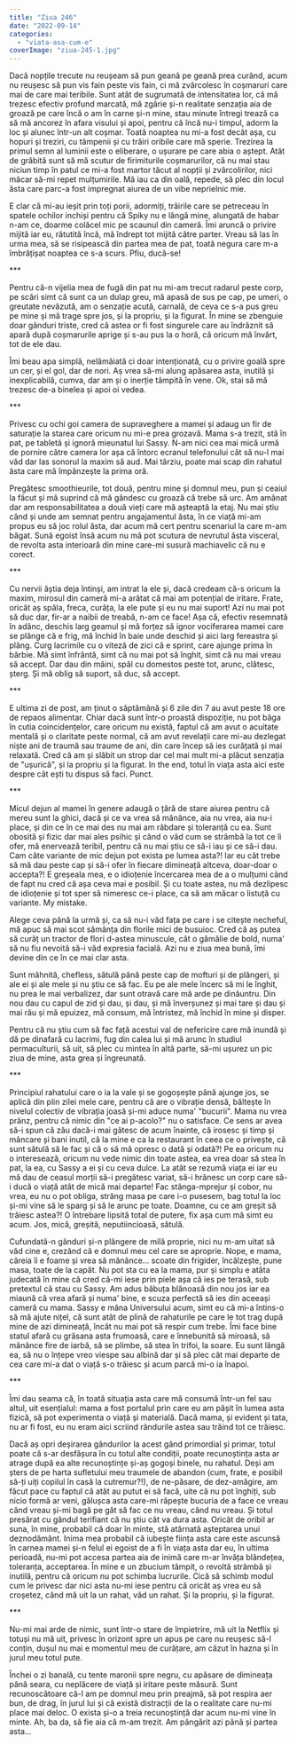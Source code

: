 ```yaml
---
title: "Ziua 246"
date: "2022-09-14"
categories: 
  - "viata-asa-cum-e"
coverImage: "ziua-245-1.jpg"
---
```


Dacă nopțile trecute nu reușeam să pun geană pe geană prea curând, acum nu reușesc să pun vis fain peste vis fain, ci mă zvârcolesc în coșmaruri care mai de care mai teribile. Sunt atât de sugrumată de intensitatea lor, că mă trezesc efectiv profund marcată, mă zgârie și-n realitate senzația aia de groază pe care încă o am în carne și-n mine, stau minute întregi trează ca să mă ancorez în afara visului și apoi, pentru că încă nu-i timpul, adorm la loc și alunec într-un alt coșmar. Toată noaptea nu mi-a fost decât așa, cu hopuri și treziri, cu tâmpenii și cu trăiri oribile care mă sperie. Trezirea la primul semn al luminii este o eliberare, o ușurare pe care abia o aștept. Atât de grăbită sunt să mă scutur de firimiturile coșmarurilor, că nu mai stau niciun timp în patul ce mi-a fost martor tăcut al nopții și zvârcolirilor, nici măcar să-mi repet mulțumirile. Mă iau ca din oală, repede, să plec din locul ăsta care parc-a fost impregnat aiurea de un vibe neprielnic mie.

E clar că mi-au ieșit prin toți porii, adormiți, trăirile care se petreceau în spatele ochilor inchiși pentru că Spiky nu e lângă mine, alungată de habar n-am ce, doarme colăcel mic pe scaunul din cameră. Îmi aruncă o privire mijită iar eu, rătutită încă, mă îndrept tot mijită către parter. Vreau să las în urma mea, să se risipească din partea mea de pat, toată negura care m-a îmbrățișat noaptea ce s-a scurs. Pfiu, ducă-se!

\*\*\*

Pentru că-n vijelia mea de fugă din pat nu mi-am trecut radarul peste corp, pe scări simt că sunt ca un dulap greu, mă apasă de sus pe cap, pe umeri, o greutate nevăzută, am o senzație acută, carnală, de ceva ce s-a pus greu pe mine și mă trage spre jos, și la propriu, și la figurat. În mine se zbenguie doar gânduri triste, cred că astea or fi fost singurele care au îndrăznit să apară după coșmarurile aprige și s-au pus la o horă, că oricum mă învârt, tot de ele dau.

Îmi beau apa simplă, nelămâiată ci doar intenționată, cu o privire goală spre un cer, și el gol, dar de nori. Aș vrea să-mi alung apăsarea asta, inutilă și inexplicabilă, cumva, dar am și o inerție tâmpită în vene. Ok, stai să mă trezesc de-a binelea și apoi oi vedea.

\*\*\*

Privesc cu ochi goi camera de supraveghere a mamei și adaug un fir de saturație la starea care oricum nu mi-e prea grozavă. Mama s-a trezit, stă în pat, pe tabletă și ignoră mieunatul lui Sassy. N-am nici cea mai mică urmă de pornire către camera lor așa că întorc ecranul telefonului cât să nu-l mai văd dar las sonorul la maxim să aud. Mai târziu, poate mai scap din rahatul ăsta care mă împânzește la prima oră.

Pregătesc smoothieurile, tot două, pentru mine și domnul meu, pun și ceaiul la făcut și mă suprind că mă gândesc cu groază că trebe să urc. Am amânat dar am responsabilitatea a două vieți care mă așteaptă la etaj. Nu mai știu când și unde am semnat pentru angajamentul ăsta, în ce viață mi-am propus eu să joc rolul ăsta, dar acum mă cert pentru scenariul la care m-am băgat. Sună egoist însă acum nu mă pot scutura de nevrutul ăsta visceral, de revolta asta interioară din mine care-mi susură machiavelic că nu e corect.

\*\*\*

Cu nervii ăștia deja întinși, am intrat la ele și, dacă credeam că-s oricum la maxim, mirosul din cameră mi-a arătat că mai am potențial de iritare. Frate, oricât aș spăla, freca, curăța, la ele pute și eu nu mai suport! Azi nu mai pot să duc dar, fir-ar a naibii de treabă, n-am ce face! Așa că, efectiv resemnată în adânc, deschis larg geamul și mă forțez să ignor vociferarea mamei care se plânge că e frig, mă închid în baie unde deschid și aici larg fereastra și plâng. Curg lacrimile cu o viteză de zici că e sprint, care ajunge prima în bărbie. Mă simt înfrântă, simt că nu mai pot să înghit, simt că nu mai vreau să accept. Dar dau din mâini, spăl cu domestos peste tot, arunc, clătesc, șterg. Și mă oblig să suport, să duc, să accept.

\*\*\*

E ultima zi de post, am ținut o săptămână și 6 zile din 7 au avut peste 18 ore de repaos alimentar. Chiar dacă sunt într-o proastă dispoziție, nu pot băga în cutia coincidențelor, care oricum nu există, faptul că am avut o acuitate mentală și o claritate peste normal, că am avut revelații care mi-au dezlegat niște ani de traumă sau traume de ani, din care încep să ies curățată și mai relaxată. Cred că am și slăbit un strop dar cel mai mult mi-a plăcut senzația de "ușurică", și la propriu și la figurat. In the end, totul în viața asta aici este despre cât ești tu dispus să faci. Punct.

\*\*\*

Micul dejun al mamei în genere adaugă o țâră de stare aiurea pentru că mereu sunt la ghici, dacă și ce va vrea să mănânce, aia nu vrea, aia nu-i place, și din ce în ce mai des nu mai am răbdare și toleranță cu ea. Sunt obosită și fizic dar mai ales psihic și când o văd cum se strâmbă la tot ce îi ofer, mă enervează teribil, pentru că nu mai știu ce să-i iau și ce să-i dau. Cam câte variante de mic dejun pot exista pe lumea asta?! Iar eu cât trebe să mă dau peste cap și să-i ofer în fiecare dimineață altceva, doar-doar o accepta?! E greșeala mea, e o idioțenie încercarea mea de a o mulțumi când de fapt nu cred că așa ceva mai e posibil. Și cu toate astea, nu mă dezlipesc de idioțenie și tot sper să nimeresc ce-i place, ca să am măcar o listuță cu variante. My mistake.

Alege ceva până la urmă și, ca să nu-i văd fața pe care i se citește necheful, mă apuc să mai scot sămânța din florile mici de busuioc. Cred că aș putea să curăț un tractor de flori d-astea minuscule, cât o gămălie de bold, numa' să nu fiu nevoită să-i văd expresia facială. Azi nu e ziua mea bună, îmi devine din ce în ce mai clar asta.

Sunt mâhnită, chefless, sătulă până peste cap de mofturi și de plângeri, și ale ei și ale mele și nu știu ce să fac. Eu pe ale mele încerc să mi le înghit, nu prea le mai verbalizez, dar sunt otravă care mă arde pe dinăuntru. Din nou dau cu capul de zid și dau, și dau, și mă înverșunez și mai tare și dau și mai rău și mă epuizez, mă consum, mă întristez, mă închid în mine și disper.

Pentru că nu știu cum să fac față acestui val de nefericire care mă inundă și dă pe dinafară cu lacrimi, fug din calea lui și mă arunc în studiul permaculturii, să uit, să plec cu mintea în altă parte, să-mi ușurez un pic ziua de mine, asta grea și îngreunată.

\*\*\*

Principiul rahatului care o ia la vale și se gogoșește până ajunge jos, se aplică din plin zilei mele care, pentru că are o vibrație densă, băltește în nivelul colectiv de vibrația joasă și-mi aduce numa' "bucurii". Mama nu vrea prânz, pentru că nimic din "ce ai p-acolo?" nu o satisface. Ce sens ar avea să-i spun că zău dacă-i mai gătesc de acum înainte, că irosesc și timp și mâncare și bani inutil, că la mine e ca la restaurant în ceea ce o privește, că sunt sătulă să le fac și că o să mă opresc o dată și odată?! Pe ea oricum nu o interesează, oricum nu vede nimic din toate astea, ea vrea doar să stea în pat, la ea, cu Sassy a ei și cu ceva dulce. La atât se rezumă viața ei iar eu mă dau de ceasul morții să-i pregătesc variat, să-i hrănesc un corp care să-i ducă o viață atât de mică mai departe! Fac stânga-mprejur și cobor, nu vrea, eu nu o pot obliga, strâng masa pe care i-o pusesem, bag totul la loc și-mi vine să le sparg și să le arunc pe toate. Doamne, cu ce am greșit să trăiesc astea?! O întrebare lipsită total de putere, fix așa cum mă simt eu acum. Jos, mică, greșită, neputiincioasă, sătulă.

Cufundată-n gânduri și-n plângere de milă proprie, nici nu m-am uitat să văd cine e, crezând că e domnul meu cel care se aproprie. Nope, e mama, căreia îi e foame și vrea să mănânce… scoate din frigider, încălzește, pune masa, toate de la capăt. Nu pot sta cu ea la mama, pur și simplu e atâta judecată în mine că cred că-mi iese prin piele așa că ies pe terasă, sub pretextul că stau cu Sassy. Am adus băbuța blănoasă din nou jos iar ea miaună că vrea afară și numa' bine, e scuza perfectă să ies din aceeași cameră cu mama. Sassy e mâna Universului acum, simt eu că mi-a întins-o să mă ajute nițel, că sunt atât de plină de rahaturile pe care le tot trag după mine de azi dimineață, încât nu mai pot să respir cum trebe. Îmi face bine statul afară cu grăsana asta frumoasă, care e înnebunită să miroasă, să mănânce fire de iarbă, să se plimbe, să stea în trifoi, la soare. Eu sunt lângă ea, să nu o înțepe vreo viespe sau albină dar și să plec cât mai departe de cea care mi-a dat o viață s-o trăiesc și acum parcă mi-o ia înapoi. 

\*\*\*

Îmi dau seama că, în toată situația asta care mă consumă într-un fel sau altul, uit esențialul: mama a fost portalul prin care eu am pășit în lumea asta fizică, să pot experimenta o viață și materială. Dacă mama, și evident și tata, nu ar fi fost, eu nu eram aici scriind rândurile astea sau trăind tot ce trăiesc.

Dacă aș opri deșirarea gândurilor la acest gând primordial și primar, totul poate că s-ar desfășura în cu totul alte condiții, poate recunoștința asta ar atrage după ea alte recunoștințe și-aș gogoși binele, nu rahatul. Deși am șters de pe harta sufletului meu traumele de abandon (cum, frate, e posibil să-ți uiți copilul în casă la cutremur?!), de ne-păsare, de dez-amăgire, am făcut pace cu faptul că atât au putut ei să facă, uite că nu pot înghiți, sub nicio formă ar veni, gălușca asta care-mi răpește bucuria de a face ce vreau când vreau și-mi bagă pe gât să fac ce nu vreau, când nu vreau. Și totul presărat cu gândul terifiant că nu știu cât va dura asta. Oricât de oribil ar suna, în mine, probabil că doar în minte, stă atârnată așteptarea unui deznodământ. Inima mea probabil că iubește ființa asta care este ascunsă în carnea mamei și-n felul ei egoist de a fi în viața asta dar eu, în ultima perioadă, nu-mi pot accesa partea aia de inimă care m-ar învăța blândețea, toleranța, acceptarea. În mine e un zbucium tâmpit, o revoltă strâmbă și inutilă, pentru că oricum nu pot schimba lucrurile. Cică să schimb modul cum le privesc dar nici asta nu-mi iese pentru că oricât aș vrea eu să croșetez, când mă uit la un rahat, văd un rahat. Și la propriu, și la figurat.

\*\*\*

Nu-mi mai arde de nimic, sunt într-o stare de împietrire, mă uit la Netflix și totuși nu mă uit, privesc în orizont spre un apus pe care nu reușesc să-l conțin, dușul nu mai e momentul meu de curățare, am căzut în hazna și în jurul meu totul pute. 

Închei o zi banală, cu tente maronii spre negru, cu apăsare de dimineața până seara, cu neplăcere de viață și iritare peste măsură. Sunt recunoscătoare că-l am pe domnul meu prin preajmă, să pot respira aer bun, de drag, în jurul lui și că există distracții de la o realitate care nu-mi place mai deloc. O exista și-o a treia recunoștință dar acum nu-mi vine în minte. Ah, ba da, să fie aia că m-am trezit. Am pângărit azi până și partea asta…
